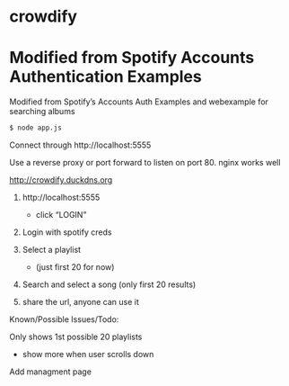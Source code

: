 # crowdify
# Modified from Spotify Accounts Authentication Examples

Modified from Spotify’s Accounts Auth Examples and webexample for searching albums

```bash
$ node app.js
```
Connect through http://localhost:5555 

Use a reverse proxy or port forward to listen on port 80.
nginx works well

http://crowdify.duckdns.org

1) http://localhost:5555
    - click “LOGIN”
2) Login with spotify creds

3) Select a playlist 
    - (just first 20 for now)
    
4) Search and select a song (only first 20 results)

5) share the url, anyone can use it



Known/Possible Issues/Todo:

Only shows 1st possible 20 playlists

- show more when user scrolls down

Add managment page
